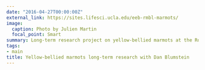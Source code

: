 ```yaml
---
date: "2016-04-27T00:00:00Z"
external_link: https://sites.lifesci.ucla.edu/eeb-rmbl-marmots/
image:
  caption: Photo by Julien Martin
  focal_point: Smart
summary: Long-term research project on yellow-bellied marmots at the Rocky Mountain Biological Laboratory.
tags:
- main
title: Yellow-bellied marmots long-term research with Dan Blumstein
---
```

